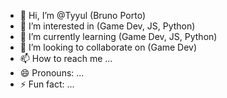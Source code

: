- 👋 Hi, I’m @Tyyul (Bruno Porto)
- 👀 I’m interested in (Game Dev, JS, Python)
- 🌱 I’m currently learning  (Game Dev, JS, Python)
- 💞️ I’m looking to collaborate on  (Game Dev)
- 📫 How to reach me ...
- 😄 Pronouns: ...
- ⚡ Fun fact: ...

<!---
Tyyul/Tyyul is a ✨ special ✨ repository because its `README.md` (this file) appears on your GitHub profile.
You can click the Preview link to take a look at your changes.
--->

